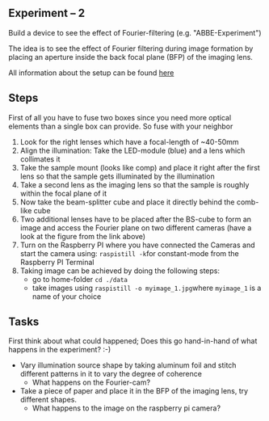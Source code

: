 ## Experiment – 2
Build a device to see the effect of Fourier-filtering (e.g. "ABBE-Experiment")

The idea is to see the effect of Fourier filtering during image formation by placing an aperture inside the back focal plane (BFP) of the imaging lens.

All information about the setup can be found [here](../../APPLICATIONS/APP_Abbe_Setup)


## Steps

First of all you have to fuse two boxes since you need more optical elements than a single box can provide. So fuse with your neighbor

1. Look for the right lenses which have a focal-length of ~40-50mm
2. Align the illumination: Take the LED-module (blue) and a lens which collimates it
3. Take the sample mount (looks like comp) and place it right after the first lens so that the sample gets illuminated by the illumination
4. Take a second lens as the imaging lens so that the sample is roughly within the focal plane of it
5. Now take the beam-splitter cube and place it directly behind the comb-like cube
6. Two additional lenses have to be placed after the BS-cube to form an image and access the Fourier plane on two different cameras (have a look at the figure from the link above)
7. Turn on the Raspberry PI where you have connected the Cameras and start the camera using: ```raspistill -k```for constant-mode from the Raspberry PI Terminal
8. Taking image can be achieved by doing the following steps:
	- go to home-folder ```cd ./data```
	- take images using ```raspistill -o myimage_1.jpg```where ```myimage_1``` is a name of your choice


## Tasks

First think about what could happened; Does this go hand-in-hand of what happens in the experiment? :-)

- Vary illumination source shape by taking aluminum foil and stitch different patterns in it to vary the degree of coherence
	- What happens on the Fourier-cam?
- Take a piece of paper and place it in the BFP of the imaging lens, try different shapes.
	- What happens to the image on the raspberry pi camera?
